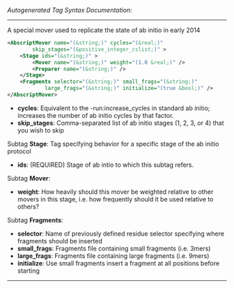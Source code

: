 <!-- THIS IS AN AUTOGENERATED FILE: Don't edit it directly, instead change the schema definition in the code itself. -->

_Autogenerated Tag Syntax Documentation:_

---
A special mover used to replicate the state of ab initio in early 2014

```xml
<AbscriptMover name="(&string;)" cycles="(&real;)"
        skip_stages="(&positive_integer_cslist;)" >
    <Stage ids="(&string;)" >
        <Mover name="(&string;)" weight="(1.0 &real;)" />
        <Preparer name="(&string;)" />
    </Stage>
    <Fragments selector="(&string;)" small_frags="(&string;)"
            large_frags="(&string;)" initialize="(true &bool;)" />
</AbscriptMover>
```

-   **cycles**: Equivalent to the -run:increase_cycles in standard ab initio; increases the number of ab initio cycles by that factor.
-   **skip_stages**: Comma-separated list of ab initio stages (1, 2, 3, or 4) that you wish to skip


Subtag **Stage**:   Tag specifying behavior for a specific stage of the ab initio protocol

-   **ids**: (REQUIRED) Stage of ab intio to which this subtag refers.


Subtag **Mover**:   

-   **weight**: How heavily should this mover be weighted relative to other movers in this stage, i.e. how frequently should it be used relative to others?

Subtag **Fragments**:   

-   **selector**: Name of previously defined residue selector specifying where fragments should be inserted
-   **small_frags**: Fragments file containing small fragments (i.e. 3mers)
-   **large_frags**: Fragments file containing large fragments (i.e. 9mers)
-   **initialize**: Use small fragments insert a fragment at all positions before starting

---
